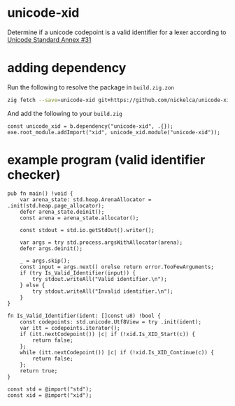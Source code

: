 # unicode-xid

Determine if a unicode codepoint is a valid identifier for a lexer according to
[Unicode Standard Annex #31](http://www.unicode.org/reports/tr31/)

# adding dependency

Run the following to resolve the package in `build.zig.zon`

```bash
zig fetch --save=unicode-xid git+https://github.com/nickelca/unicode-xid#master
```

And add the following to your `build.zig`

```zig
const unicode_xid = b.dependency("unicode-xid", .{});
exe.root_module.addImport("xid", unicode_xid.module("unicode-xid"));
```

# example program (valid identifier checker)

```zig
pub fn main() !void {
    var arena_state: std.heap.ArenaAllocator = .init(std.heap.page_allocator);
    defer arena_state.deinit();
    const arena = arena_state.allocator();

    const stdout = std.io.getStdOut().writer();

    var args = try std.process.argsWithAllocator(arena);
    defer args.deinit();

    _ = args.skip();
    const input = args.next() orelse return error.TooFewArguments;
    if (try Is_Valid_Identifier(input)) {
        try stdout.writeAll("Valid identifier.\n");
    } else {
        try stdout.writeAll("Invalid identifier.\n");
    }
}

fn Is_Valid_Identifier(ident: []const u8) !bool {
    const codepoints: std.unicode.Utf8View = try .init(ident);
    var itt = codepoints.iterator();
    if (itt.nextCodepoint()) |c| if (!xid.Is_XID_Start(c)) {
        return false;
    };
    while (itt.nextCodepoint()) |c| if (!xid.Is_XID_Continue(c)) {
        return false;
    };
    return true;
}

const std = @import("std");
const xid = @import("xid");
```
